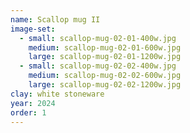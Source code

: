 ```yaml
---
name: Scallop mug II
image-set:
  - small: scallop-mug-02-01-400w.jpg
    medium: scallop-mug-02-01-600w.jpg
    large: scallop-mug-02-01-1200w.jpg
  - small: scallop-mug-02-02-400w.jpg
    medium: scallop-mug-02-02-600w.jpg
    large: scallop-mug-02-02-1200w.jpg
clay: white stoneware
year: 2024
order: 1
---
```

